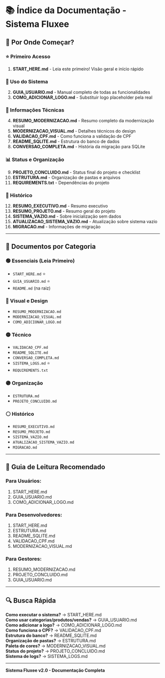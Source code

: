 # 📚 Índice da Documentação - Sistema Fluxee

## 🚀 Por Onde Começar?

### ⭐ Primeiro Acesso
1. **START_HERE.md** - Leia este primeiro! Visão geral e início rápido

### 📖 Uso do Sistema
2. **GUIA_USUARIO.md** - Manual completo de todas as funcionalidades
3. **COMO_ADICIONAR_LOGO.md** - Substituir logo placeholder pela real

### 🔧 Informações Técnicas
4. **RESUMO_MODERNIZACAO.md** - Resumo completo da modernização visual
5. **MODERNIZACAO_VISUAL.md** - Detalhes técnicos do design
6. **VALIDACAO_CPF.md** - Como funciona a validação de CPF
7. **README_SQLITE.md** - Estrutura do banco de dados
8. **CONVERSAO_COMPLETA.md** - História da migração para SQLite

### 📊 Status e Organização
9. **PROJETO_CONCLUIDO.md** - Status final do projeto e checklist
10. **ESTRUTURA.md** - Organização de pastas e arquivos
11. **REQUIREMENTS.txt** - Dependências do projeto

### 📝 Histórico
12. **RESUMO_EXECUTIVO.md** - Resumo executivo
13. **RESUMO_PROJETO.md** - Resumo geral do projeto
14. **SISTEMA_VAZIO.md** - Sobre inicialização sem dados
15. **ATUALIZACAO_SISTEMA_VAZIO.md** - Atualização sobre sistema vazio
16. **MIGRACAO.md** - Informações de migração

---

## 🎯 Documentos por Categoria

### 🟢 Essenciais (Leia Primeiro)
- `START_HERE.md` ⭐
- `GUIA_USUARIO.md` ⭐
- `README.md` (na raiz)

### 🔵 Visual e Design
- `RESUMO_MODERNIZACAO.md`
- `MODERNIZACAO_VISUAL.md`
- `COMO_ADICIONAR_LOGO.md`

### 🟡 Técnico
- `VALIDACAO_CPF.md`
- `README_SQLITE.md`
- `CONVERSAO_COMPLETA.md`
- `SISTEMA_LOGS.md` ⭐
- `REQUIREMENTS.txt`

### 🟣 Organização
- `ESTRUTURA.md`
- `PROJETO_CONCLUIDO.md`

### ⚪ Histórico
- `RESUMO_EXECUTIVO.md`
- `RESUMO_PROJETO.md`
- `SISTEMA_VAZIO.md`
- `ATUALIZACAO_SISTEMA_VAZIO.md`
- `MIGRACAO.md`

---

## 📖 Guia de Leitura Recomendado

### Para Usuários:
1. START_HERE.md
2. GUIA_USUARIO.md
3. COMO_ADICIONAR_LOGO.md

### Para Desenvolvedores:
1. START_HERE.md
2. ESTRUTURA.md
3. README_SQLITE.md
4. VALIDACAO_CPF.md
5. MODERNIZACAO_VISUAL.md

### Para Gestores:
1. RESUMO_MODERNIZACAO.md
2. PROJETO_CONCLUIDO.md
3. GUIA_USUARIO.md

---

## 🔍 Busca Rápida

**Como executar o sistema?** → START_HERE.md  
**Como usar categorias/produtos/vendas?** → GUIA_USUARIO.md  
**Como adicionar a logo?** → COMO_ADICIONAR_LOGO.md  
**Como funciona o CPF?** → VALIDACAO_CPF.md  
**Estrutura do banco?** → README_SQLITE.md  
**Organização de pastas?** → ESTRUTURA.md  
**Paleta de cores?** → MODERNIZACAO_VISUAL.md  
**Status do projeto?** → PROJETO_CONCLUIDO.md  
**Sistema de logs?** → SISTEMA_LOGS.md  

---

**Sistema Fluxee v2.0 - Documentação Completa**
